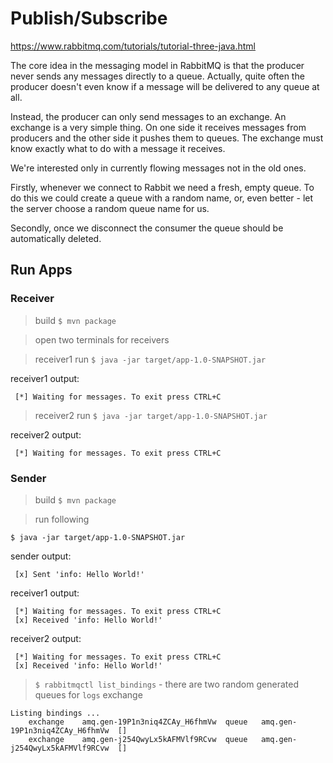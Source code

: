 # Publish/Subscribe

https://www.rabbitmq.com/tutorials/tutorial-three-java.html

The core idea in the messaging model in RabbitMQ is that the producer never sends any messages directly to a queue.
Actually, quite often the producer doesn't even know if a message will be delivered to any queue at all.

Instead, the producer can only send messages to an exchange. An exchange is a very simple thing. On one side it receives
messages from producers and the other side it pushes them to queues. The exchange must know exactly what to do with a
message it receives.

We're interested only in currently flowing messages not in the old ones.

Firstly, whenever we connect to Rabbit we need a fresh, empty queue. To do this we could create a queue with a random
name, or, even better - let the server choose a random queue name for us.

Secondly, once we disconnect the consumer the queue should be automatically deleted.

## Run Apps

### Receiver

> build `$ mvn package`

> open two terminals for receivers

> receiver1 run `$ java -jar target/app-1.0-SNAPSHOT.jar`

receiver1 output:
```
 [*] Waiting for messages. To exit press CTRL+C
```

> receiver2 run `$ java -jar target/app-1.0-SNAPSHOT.jar`

receiver2 output:
```
 [*] Waiting for messages. To exit press CTRL+C
```

### Sender

> build `$ mvn package`

> run following

```
$ java -jar target/app-1.0-SNAPSHOT.jar
```

sender output:
```
 [x] Sent 'info: Hello World!'
```

receiver1 output:
```
 [*] Waiting for messages. To exit press CTRL+C
 [x] Received 'info: Hello World!'
```

receiver2 output:
```
 [*] Waiting for messages. To exit press CTRL+C
 [x] Received 'info: Hello World!'
```

> `$ rabbitmqctl list_bindings` - there are two random generated queues for `logs` exchange
```
Listing bindings ...
	exchange	amq.gen-19P1n3niq4ZCAy_H6fhmVw	queue	amq.gen-19P1n3niq4ZCAy_H6fhmVw	[]
	exchange	amq.gen-j254QwyLx5kAFMVlf9RCvw	queue	amq.gen-j254QwyLx5kAFMVlf9RCvw	[]
```

